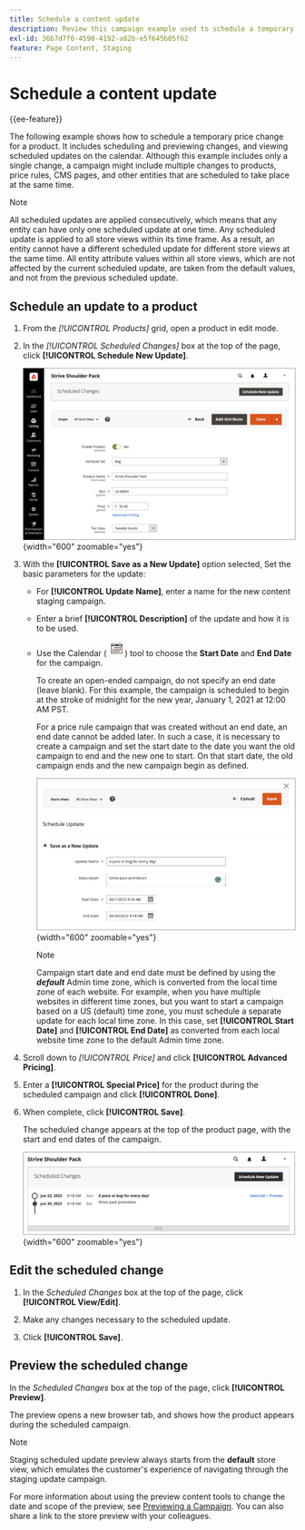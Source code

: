```yaml
---
title: Schedule a content update
description: Review this campaign example used to schedule a temporary price change for a product.
exl-id: 36b7d7f6-4590-4192-a82b-e5f645b05f62
feature: Page Content, Staging
---
```

# Schedule a content update

{{ee-feature}}

The following example shows how to schedule a temporary price change for a product. It includes scheduling and previewing changes, and viewing scheduled updates on the calendar. Although this example includes only a single change, a campaign might include multiple changes to products, price rules, CMS pages, and other entities that are scheduled to take place at the same time.

>[!NOTE]
>
>All scheduled updates are applied consecutively, which means that any entity can have only one scheduled update at one time. Any scheduled update is applied to all store views within its time frame. As a result, an entity cannot have a different scheduled update for different store views at the same time. All entity attribute values within all store views, which are not affected by the current scheduled update, are taken from the default values, and not from the previous scheduled update.

## Schedule an update to a product

1. From the _[!UICONTROL Products]_ grid, open a product in edit mode.

1. In the _[!UICONTROL Scheduled Changes]_ box at the top of the page, click **[!UICONTROL Schedule New Update]**.

   ![Schedule new update](./assets/content-staging-product-schedule-new-update.png){width="600" zoomable="yes"}

1. With the **[!UICONTROL Save as a New Update]** option selected, Set the basic parameters for the update:

   - For **[!UICONTROL Update Name]**, enter a name for the new content staging campaign.

   - Enter a brief **[!UICONTROL Description]** of the update and how it is to be used.

   - Use the Calendar (![Calendar icon](../assets/icon-calendar.png)) tool to choose the **Start Date** and **End Date** for the campaign.

      To create an open-ended campaign, do not specify an end date (leave blank). For this example, the campaign is scheduled to begin at the stroke of midnight for the new year, January 1, 2021 at 12:00 AM PST.

      
      For a price rule campaign that was created without an end date, an end date cannot be added later. In such a case, it is necessary to create a campaign and set the start date to the date you want the old campaign to end and the new one to start. On that start date, the old campaign ends and the new campaign begin as defined.

      ![Scheduling a product update](./assets/content-staging-campaign-schedule-update.png){width="600" zoomable="yes"}

      >[!NOTE]
      >
      >Campaign start date and end date must be defined by using the **_default_** Admin time zone, which is converted from the local time zone of each website. For example, when you have multiple websites in different time zones, but you want to start a campaign based on a US (default) time zone, you must schedule a separate update for each local time zone. In this case, set **[!UICONTROL Start Date]** and **[!UICONTROL End Date]** as converted from each local website time zone to the default Admin time zone.

1. Scroll down to _[!UICONTROL Price]_ and click **[!UICONTROL Advanced Pricing]**.

1. Enter a **[!UICONTROL Special Price]** for the product during the scheduled campaign and click **[!UICONTROL Done]**.

1. When complete, click **[!UICONTROL Save]**.

   The scheduled change appears at the top of the product page, with the start and end dates of the campaign.

   ![Scheduled change](./assets/content-staging-product-scheduled-update-preview-rope.png){width="600" zoomable="yes"}

## Edit the scheduled change

1. In the _Scheduled Changes_ box at the top of the page, click **[!UICONTROL View/Edit]**.

1. Make any changes necessary to the scheduled update.

1. Click **[!UICONTROL Save]**.

## Preview the scheduled change

In the _Scheduled Changes_ box at the top of the page, click **[!UICONTROL Preview]**.

The preview opens a new browser tab, and shows how the product appears during the scheduled campaign.

>[!NOTE]
>
>Staging scheduled update preview always starts from the **default** store view, which emulates the customer's experience of navigating through the staging update campaign.

For more information about using the preview content tools to change the date and scope of the preview, see [Previewing a Campaign](content-staging-preview.md). You can also share a link to the store preview with your colleagues.
